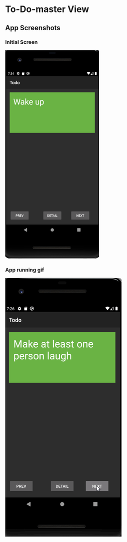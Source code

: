# To-Do-master View

## App Screenshots

### Initial Screen

<img src="./todos.png" width=300/>



### App running gif

![](./todom.gif)